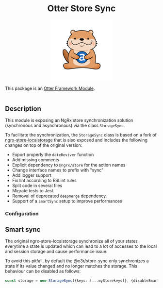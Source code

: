 <h1 align="center">Otter Store Sync</h1>
<p align="center">
  <img src="../../../assets/logo/otter.png" alt="Super cute Otter!" width="40%"/>
</p>

This package is an [Otter Framework Module](https://github.com/AmadeusITGroup/otter/tree/main/docs/core/MODULE.md).
<br />
<br />

## Description

This module is exposing an NgRx store synchronization solution (synchronous and asynchronous) via the class `StorageSync`.

To facilitate the synchronization, the `StorageSync` class is based on a fork of [ngrx-store-localstorage](https://github.com/btroncone/ngrx-store-localstorage) that is also exposed and includes the following changes on top of the original version:

- Export properly the `dateReviver` function
- Add missing comments
- Explicit dependency to `@ngrx/store` for the action names
- Change interface names to prefix with "sync"
- Add logger support
- Fix lint according to ESLint rules
- Split code in several files
- Migrate tests to Jest
- Removal of deprecated `deepmerge` dependency.
- Support of a `smartSync` setup to improve performances 

### Configuration
## Smart sync
The original ngrx-store-localstorage synchronize all of your states everytime a state is updated which can lead to a lot 
of accesses to the local and session storage and cause performance issue.

To avoid this pitfall, by default the @o3r/store-sync only synchronizes a state if its value changed and no longer matches
the storage. 
This behaviour can be disabled as follows:
```typescript
const storage = new StorageSync({keys: [...myStorekeys]}, {disableSmartSync: true});
```
